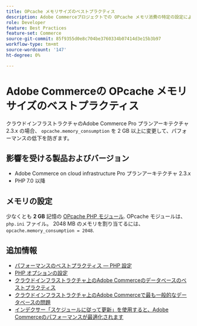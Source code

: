 ```yaml
---
title: OPcache メモリサイズのベストプラクティス
description: Adobe Commerceプロジェクトでの OPcache メモリ消費の特定の設定によるパフォーマンスの低下を回避する方法について説明します。
role: Developer
feature: Best Practices
feature-set: Commerce
source-git-commit: 85f9355d0e8c704be3760334b07414d3e15b3b97
workflow-type: tm+mt
source-wordcount: '147'
ht-degree: 0%

---
```



# Adobe Commerceの OPcache メモリサイズのベストプラクティス

クラウドインフラストラクチャのAdobe Commerce Pro プランアーキテクチャ 2.3.x の場合、 `opcache.memory_consumption` を 2 GB 以上に変更して、パフォーマンスの低下を防ぎます。

## 影響を受ける製品およびバージョン

* Adobe Commerce on cloud infrastructure Pro プランアーキテクチャ 2.3.x
* PHP 7.0 以降

## メモリの設定

少なくとも **2 GB** 記憶の [OPcache PHP モジュール](https://www.php.net/manual/en/book.opcache.php). OPcache モジュールは、 `php.ini` ファイル。 2048 MB のメモリを割り当てるには、 `opcache.memory_consumption = 2048`.

## 追加情報

* [パフォーマンスのベストプラクティス — PHP 設定](../../../performance/software.md#php-settings)
* [PHP オプションの設定](https://devdocs.magento.com/cloud/project/project-conf-files_magento-app.html#customize-phpini-settings)
* [クラウドインフラストラクチャ上のAdobe Commerceのデータベースのベストプラクティス](database-on-cloud.md)
* [クラウドインフラストラクチャ上のAdobe Commerceで最も一般的なデータベースの問題](../maintenance/resolve-database-performance-issues.md)
* [インデクサー「スケジュールに従って更新」を使用すると、Adobe Commerceのパフォーマンスが最適化されます](../maintenance/indexer-configuration.md)
